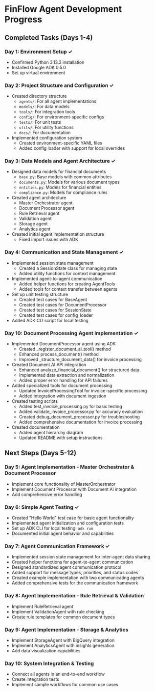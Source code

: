 # FinFlow Agent Development Progress

## Completed Tasks (Days 1-4)

### Day 1: Environment Setup ✓
- Confirmed Python 3.13.3 installation
- Installed Google ADK 0.5.0
- Set up virtual environment

### Day 2: Project Structure and Configuration ✓
- Created directory structure
  - `agents/`: For all agent implementations
  - `models/`: For data models
  - `tools/`: For integration tools
  - `config/`: For environment-specific configs
  - `tests/`: For unit tests
  - `utils/`: For utility functions
  - `docs/`: For documentation
- Implemented configuration system
  - Created environment-specific YAML files
  - Added config loader with support for local overrides

### Day 3: Data Models and Agent Architecture ✓
- Designed data models for financial documents
  - `base.py`: Base models with common attributes
  - `documents.py`: Models for various document types
  - `entities.py`: Models for financial entities
  - `compliance.py`: Models for compliance rules
- Created agent architecture
  - Master Orchestrator agent
  - Document Processor agent
  - Rule Retrieval agent
  - Validation agent
  - Storage agent
  - Analytics agent
- Created initial agent implementation structure
  - Fixed import issues with ADK

### Day 4: Communication and State Management ✓
- Implemented session state management
  - Created a SessionState class for managing state
  - Added utility functions for context management
- Implemented agent-to-agent communication
  - Added helper functions for creating AgentTools
  - Added tools for context transfer between agents
- Set up unit testing structure
  - Created test cases for BaseAgent
  - Created test cases for DocumentProcessor
  - Created test cases for SessionState
  - Created test cases for config_loader
- Added ADK CLI script for local testing

### Day 10: Document Processing Agent Implementation ✓
- Implemented DocumentProcessor agent using ADK
  - Created _register_document_ai_tool() method
  - Enhanced process_document() method
  - Improved _structure_document_data() for invoice processing
- Created Document AI API integration
  - Enhanced analyze_financial_document() for structured data
  - Implemented data extraction and normalization
  - Added proper error handling for API failures
- Added specialized tools for document processing
  - Updated InvoiceProcessingTool for invoice-specific processing
  - Added integration with document ingestion
- Created testing scripts
  - Added test_invoice_processing.py for basic testing
  - Added validate_invoice_processor.py for accuracy evaluation
  - Created debug_document_processor.py for troubleshooting
  - Added comprehensive documentation for invoice processing
- Created documentation
  - Added agent hierarchy diagram
  - Updated README with setup instructions

## Next Steps (Days 5-12)

### Day 5: Agent Implementation - Master Orchestrator & Document Processor
- Implement core functionality of MasterOrchestrator
- Implement Document Processor with Document AI integration
- Add comprehensive error handling

### Day 6: Simple Agent Testing ✓
- Created "Hello World" test case for basic agent functionality
- Implemented agent initialization and configuration tests
- Set up ADK CLI for local testing: `adk run`
- Documented initial agent behavior and capabilities

### Day 7: Agent Communication Framework ✓
- Implemented session state management for inter-agent data sharing
- Created helper functions for agent-to-agent communication
- Designed standardized agent communication protocol
- Added support for message types, priorities, and status codes
- Created example implementation with two communicating agents
- Added comprehensive tests for the communication framework

### Day 8: Agent Implementation - Rule Retrieval & Validation
- Implement RuleRetrieval agent
- Implement ValidationAgent with rule checking
- Create rule templates for common document types

### Day 9: Agent Implementation - Storage & Analytics
- Implement StorageAgent with BigQuery integration
- Implement AnalyticsAgent with insights generation
- Add data visualization capabilities

### Day 10: System Integration & Testing
- Connect all agents in an end-to-end workflow
- Create integration tests
- Implement sample workflows for common use cases
